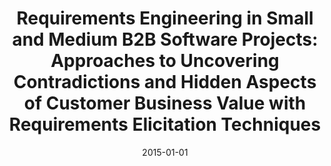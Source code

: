---
abstract: ''
authors:
- Klaus Neuhold
date: '2015-01-01'
featured: false
links:
- name: Publik
  url: https://publik.tuwien.ac.at/showentry.php?ID=246630&lang=2
publication_types:
- '7'
publishDate: '2015-01-01'
title: 'Requirements Engineering in Small and Medium B2B Software Projects: Approaches
  to Uncovering Contradictions and Hidden Aspects of Customer Business Value with
  Requirements Elicitation Techniques'
url_pdf: ''
---